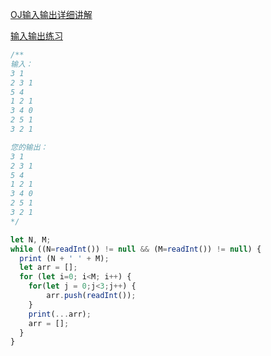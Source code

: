 [OJ输入输出详细讲解](https://discuss.acmcoder.com/topic/5d47dfa8b99ad44605a1700b#5d58099f1a4ac40206ca9cf7)

[输入输出练习](https://exercise.acmcoder.com/online/online_judge_ques?ques_id=9579&konwledgeId=137&opencustomeinput=true)

```js
/**
输入：
3 1
2 3 1
5 4
1 2 1
3 4 0
2 5 1
3 2 1

您的输出：
3 1
2 3 1
5 4
1 2 1
3 4 0
2 5 1
3 2 1
*/

let N, M;
while ((N=readInt()) != null && (M=readInt()) != null) {
  print (N + ' ' + M);
  let arr = [];
  for (let i=0; i<M; i++) {
    for(let j = 0;j<3;j++) {
    	arr.push(readInt());
    }
    print(...arr);
    arr = [];
  }
}

```

